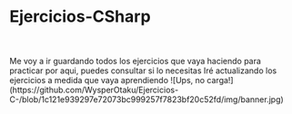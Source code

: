 # Ejercicios-CSharp
<br />

<br />
Me voy a ir guardando todos los ejercicios que vaya haciendo para practicar por aqui, puedes consultar si lo necesitas
Iré actualizando los ejercicios a medida que vaya aprendiendo
![Ups, no carga!](https://github.com/WysperOtaku/Ejercicios-C-/blob/1c121e939297e72073bc999257f7823bf20c52fd/img/banner.jpg)
